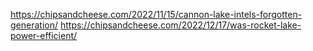 
https://chipsandcheese.com/2022/11/15/cannon-lake-intels-forgotten-generation/
https://chipsandcheese.com/2022/12/17/was-rocket-lake-power-efficient/
